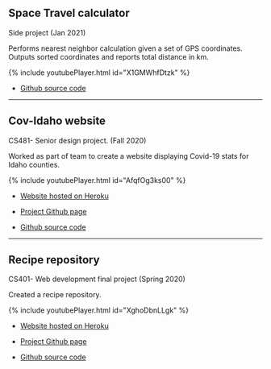 ## Space Travel calculator
Side project (Jan 2021)

Performs nearest neighbor calculation given a set of GPS coordinates. Outputs
sorted coordinates and reports total distance in km. 

{% include youtubePlayer.html id="X1GMWhfDtzk" %}

* [Github source code](https://github.com/sbenda14/spaceTravel_Java)

<hr>

## Cov-Idaho website
CS481- Senior design project. (Fall 2020)

Worked as part of team to create a website displaying Covid-19 stats for Idaho counties.

{% include youtubePlayer.html id="AfqfOg3ks00" %}


* [Website hosted on Heroku](https://cov-idaho.herokuapp.com/)

* [Project Github page](https://kensleemoy.github.io/SeniorDesign/)

* [Github source code](https://github.com/Kensleemoy/SeniorDesign)

<hr>

## Recipe repository

CS401- Web development final project (Spring 2020)

Created a recipe repository.

{% include youtubePlayer.html id="XghoDbnLLgk" %}

* [Website hosted on Heroku](https://theorganizedchef.herokuapp.com/)

* [Project Github page](https://sbenda14.github.io/organizedChef/)

* [Github source code](https://github.com/sbenda14/organizedChef)


